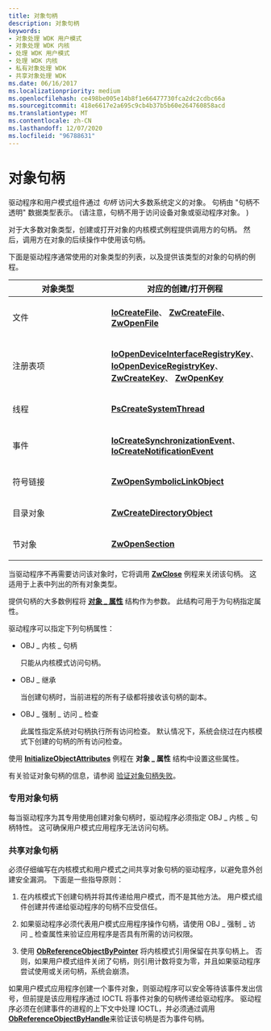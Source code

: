 ```yaml
---
title: 对象句柄
description: 对象句柄
keywords:
- 对象处理 WDK 用户模式
- 对象处理 WDK 内核
- 处理 WDK 用户模式
- 处理 WDK 内核
- 私有对象处理 WDK
- 共享对象处理 WDK
ms.date: 06/16/2017
ms.localizationpriority: medium
ms.openlocfilehash: ce498be005e14b8f1e66477730fca2dc2cdbc66a
ms.sourcegitcommit: 418e6617e2a695c9cb4b37b5b60e264760858acd
ms.translationtype: MT
ms.contentlocale: zh-CN
ms.lasthandoff: 12/07/2020
ms.locfileid: "96788631"
---
```

# <a name="object-handles"></a>对象句柄





驱动程序和用户模式组件通过 *句柄* 访问大多数系统定义的对象。 句柄由 "句柄不透明" 数据类型表示。  (请注意，句柄不用于访问设备对象或驱动程序对象。 ) 

对于大多数对象类型，创建或打开对象的内核模式例程提供调用方的句柄。 然后，调用方在对象的后续操作中使用该句柄。

下面是驱动程序通常使用的对象类型的列表，以及提供该类型的对象的句柄的例程。

<table>
<colgroup>
<col width="50%" />
<col width="50%" />
</colgroup>
<thead>
<tr class="header">
<th>对象类型</th>
<th>对应的创建/打开例程</th>
</tr>
</thead>
<tbody>
<tr class="odd">
<td><p>文件</p></td>
<td><p><a href="/windows-hardware/drivers/ddi/wdm/nf-wdm-iocreatefile" data-raw-source="[&lt;strong&gt;IoCreateFile&lt;/strong&gt;](/windows-hardware/drivers/ddi/wdm/nf-wdm-iocreatefile)"><strong>IoCreateFile</strong></a>、 <a href="/windows-hardware/drivers/ddi/ntifs/nf-ntifs-ntcreatefile" data-raw-source="[&lt;strong&gt;ZwCreateFile&lt;/strong&gt;](/windows-hardware/drivers/ddi/ntifs/nf-ntifs-ntcreatefile)"><strong>ZwCreateFile</strong></a>、 <a href="/windows-hardware/drivers/ddi/ntifs/nf-ntifs-ntopenfile" data-raw-source="[&lt;strong&gt;ZwOpenFile&lt;/strong&gt;](/windows-hardware/drivers/ddi/ntifs/nf-ntifs-ntopenfile)"><strong>ZwOpenFile</strong></a></p></td>
</tr>
<tr class="even">
<td><p>注册表项</p></td>
<td><p><a href="/windows-hardware/drivers/ddi/wdm/nf-wdm-ioopendeviceinterfaceregistrykey" data-raw-source="[&lt;strong&gt;IoOpenDeviceInterfaceRegistryKey&lt;/strong&gt;](/windows-hardware/drivers/ddi/wdm/nf-wdm-ioopendeviceinterfaceregistrykey)"><strong>IoOpenDeviceInterfaceRegistryKey</strong></a>、 <a href="/windows-hardware/drivers/ddi/wdm/nf-wdm-ioopendeviceregistrykey" data-raw-source="[&lt;strong&gt;IoOpenDeviceRegistryKey&lt;/strong&gt;](/windows-hardware/drivers/ddi/wdm/nf-wdm-ioopendeviceregistrykey)"><strong>IoOpenDeviceRegistryKey</strong></a>、 <a href="/windows-hardware/drivers/ddi/wdm/nf-wdm-zwcreatekey" data-raw-source="[&lt;strong&gt;ZwCreateKey&lt;/strong&gt;](/windows-hardware/drivers/ddi/wdm/nf-wdm-zwcreatekey)"><strong>ZwCreateKey</strong></a>、 <a href="/windows-hardware/drivers/ddi/wdm/nf-wdm-zwopenkey" data-raw-source="[&lt;strong&gt;ZwOpenKey&lt;/strong&gt;](/windows-hardware/drivers/ddi/wdm/nf-wdm-zwopenkey)"><strong>ZwOpenKey</strong></a></p></td>
</tr>
<tr class="odd">
<td><p>线程</p></td>
<td><p><a href="/windows-hardware/drivers/ddi/wdm/nf-wdm-pscreatesystemthread" data-raw-source="[&lt;strong&gt;PsCreateSystemThread&lt;/strong&gt;](/windows-hardware/drivers/ddi/wdm/nf-wdm-pscreatesystemthread)"><strong>PsCreateSystemThread</strong></a></p></td>
</tr>
<tr class="even">
<td><p>事件</p></td>
<td><p><a href="/windows-hardware/drivers/ddi/wdm/nf-wdm-iocreatesynchronizationevent" data-raw-source="[&lt;strong&gt;IoCreateSynchronizationEvent&lt;/strong&gt;](/windows-hardware/drivers/ddi/wdm/nf-wdm-iocreatesynchronizationevent)"><strong>IoCreateSynchronizationEvent</strong></a>、 <a href="/windows-hardware/drivers/ddi/wdm/nf-wdm-iocreatenotificationevent" data-raw-source="[&lt;strong&gt;IoCreateNotificationEvent&lt;/strong&gt;](/windows-hardware/drivers/ddi/wdm/nf-wdm-iocreatenotificationevent)"> <strong>IoCreateNotificationEvent</strong></a></p></td>
</tr>
<tr class="odd">
<td><p>符号链接</p></td>
<td><p><a href="/windows-hardware/drivers/ddi/wdm/nf-wdm-zwopensymboliclinkobject" data-raw-source="[&lt;strong&gt;ZwOpenSymbolicLinkObject&lt;/strong&gt;](/windows-hardware/drivers/ddi/wdm/nf-wdm-zwopensymboliclinkobject)"><strong>ZwOpenSymbolicLinkObject</strong></a></p></td>
</tr>
<tr class="even">
<td><p>目录对象</p></td>
<td><p><a href="/windows-hardware/drivers/ddi/wdm/nf-wdm-zwcreatedirectoryobject" data-raw-source="[&lt;strong&gt;ZwCreateDirectoryObject&lt;/strong&gt;](/windows-hardware/drivers/ddi/wdm/nf-wdm-zwcreatedirectoryobject)"><strong>ZwCreateDirectoryObject</strong></a></p></td>
</tr>
<tr class="odd">
<td><p>节对象</p></td>
<td><p><a href="/windows-hardware/drivers/ddi/wdm/nf-wdm-zwopensection" data-raw-source="[&lt;strong&gt;ZwOpenSection&lt;/strong&gt;](/windows-hardware/drivers/ddi/wdm/nf-wdm-zwopensection)"><strong>ZwOpenSection</strong></a></p></td>
</tr>
</tbody>
</table>

 

当驱动程序不再需要访问该对象时，它将调用 [**ZwClose**](/windows-hardware/drivers/ddi/ntifs/nf-ntifs-ntclose) 例程来关闭该句柄。 这适用于上表中列出的所有对象类型。

提供句柄的大多数例程将 [**对象 \_ 属性**](/windows/win32/api/ntdef/ns-ntdef-_object_attributes) 结构作为参数。 此结构可用于为句柄指定属性。

驱动程序可以指定下列句柄属性：

-   OBJ \_ 内核 \_ 句柄

    只能从内核模式访问句柄。

-   OBJ \_ 继承

    当创建句柄时，当前进程的所有子级都将接收该句柄的副本。

-   OBJ \_ 强制 \_ 访问 \_ 检查

    此属性指定系统对句柄执行所有访问检查。 默认情况下，系统会绕过在内核模式下创建的句柄的所有访问检查。

使用 [**InitializeObjectAttributes**](/windows/win32/api/ntdef/nf-ntdef-initializeobjectattributes) 例程在 **对象 \_ 属性** 结构中设置这些属性。

有关验证对象句柄的信息，请参阅 [验证对象句柄失败](failure-to-validate-object-handles.md)。

### <a name="private-object-handles"></a>专用对象句柄

每当驱动程序为其专用使用创建对象句柄时，驱动程序必须指定 OBJ \_ 内核 \_ 句柄特性。 这可确保用户模式应用程序无法访问句柄。

### <a name="shared-object-handles"></a>共享对象句柄

必须仔细编写在内核模式和用户模式之间共享对象句柄的驱动程序，以避免意外创建安全漏洞。 下面是一些指导原则：

1.  在内核模式下创建句柄并将其传递给用户模式，而不是其他方法。 用户模式组件创建并传递给驱动程序的句柄不应受信任。

2.  如果驱动程序必须代表用户模式应用程序操作句柄，请使用 OBJ \_ 强制 \_ 访问 \_ 检查属性来验证应用程序是否具有所需的访问权限。

3.  使用 [**ObReferenceObjectByPointer**](/windows-hardware/drivers/ddi/wdm/nf-wdm-obreferenceobjectbypointer) 将内核模式引用保留在共享句柄上。 否则，如果用户模式组件关闭了句柄，则引用计数将变为零，并且如果驱动程序尝试使用或关闭句柄，系统会崩溃。

如果用户模式应用程序创建一个事件对象，则驱动程序可以安全等待该事件发出信号，但前提是该应用程序通过 IOCTL 将事件对象的句柄传递给驱动程序。 驱动程序必须在创建事件的进程的上下文中处理 IOCTL，并必须通过调用 [**ObReferenceObjectByHandle**](/windows-hardware/drivers/ddi/wdm/nf-wdm-obreferenceobjectbyhandle)来验证该句柄是否为事件句柄。

